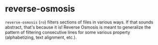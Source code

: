 # reverse-osmosis

`reverse-osmosis` (`ro`) filters sections of files in various ways. If that
sounds abstract, that's because it is! Reverse Osmosis is meant to generalize
the pattern of filtering consecutive lines for some various property
(alphabetizing, text alignment, etc.).
